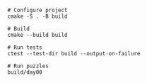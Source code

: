     # Configure project
    cmake -S . -B build
    
    # Build
    cmake --build build

    # Run tests
    ctest --test-dir build --output-on-failure

    # Run puzzles
    build/day00
